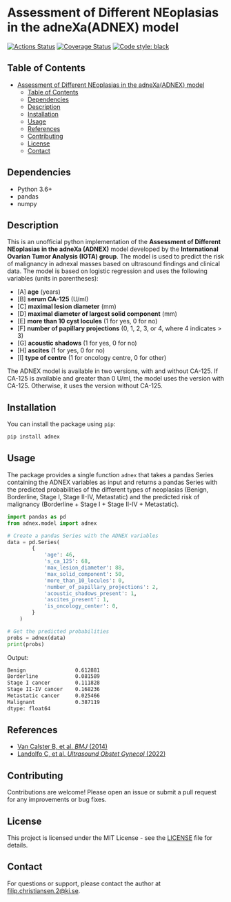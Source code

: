 # Assessment of Different NEoplasias in the adneXa(ADNEX) model

<a href="https://github.com/psf/black/actions"><img alt="Actions Status" src="https://github.com/psf/black/workflows/Test/badge.svg"></a>
<a href="https://coveralls.io/github/psf/black?branch=main"><img alt="Coverage Status" src="https://s3.amazonaws.com/assets.coveralls.io/badges/coveralls_100.svg"></a>
<a href="https://github.com/psf/black"><img alt="Code style: black" src="https://img.shields.io/badge/code%20style-black-000000.svg"></a>

## Table of Contents

- [Assessment of Different NEoplasias in the adneXa(ADNEX) model](#assessment-of-different-neoplasias-in-the-adnexaadnex-model)
  - [Table of Contents](#table-of-contents)
  - [Dependencies](#dependencies)
  - [Description](#description)
  - [Installation](#installation)
  - [Usage](#usage)
  - [References](#references)
  - [Contributing](#contributing)
  - [License](#license)
  - [Contact](#contact)

## Dependencies

- Python 3.6+
- pandas
- numpy

## Description

This is an unofficial python implementation of the **Assessment of Different NEoplasias in the adneXa (ADNEX)** model developed by the **International Ovarian Tumor Analysis (IOTA) group**. The model is used to predict the risk of malignancy in adnexal masses based on ultrasound findings and clinical data. The model is based on logistic regression and uses the following variables (units in parentheses):

- [A] **age** (years)
- [B] **serum CA-125** (U/ml)
- [C] **maximal lesion diameter** (mm)
- [D] **maximal diameter of largest solid component** (mm)
- [E] **more than 10 cyst locules** (1 for yes, 0 for no)
- [F] **number of papillary projections** (0, 1, 2, 3, or 4, where 4 indicates > 3)
- [G] **acoustic shadows** (1 for yes, 0 for no)
- [H] **ascites** (1 for yes, 0 for no)
- [I] **type of centre** (1 for oncology centre, 0 for other)

The ADNEX model is available in two versions, with and without CA-125. If CA-125 is available and greater than 0 U/ml, the model uses the version with CA-125. Otherwise, it uses the version without CA-125.

## Installation

You can install the package using `pip`:

```bash
pip install adnex
```

## Usage

The package provides a single function `adnex` that takes a pandas Series containing the ADNEX variables as input and returns a pandas Series with the predicted probabilities of the different types of neoplasias (Benign, Borderline, Stage I, Stage II-IV, Metastatic) and the predicted risk of malignancy (Borderline + Stage I + Stage II-IV + Metastatic).

```python
import pandas as pd
from adnex.model import adnex

# Create a pandas Series with the ADNEX variables
data = pd.Series(
        {
            'age': 46,
            's_ca_125': 68,
            'max_lesion_diameter': 88,
            'max_solid_component': 50,
            'more_than_10_locules': 0,
            'number_of_papillary_projections': 2,
            'acoustic_shadows_present': 1,
            'ascites_present': 1,
            'is_oncology_center': 0,
        }
    )

# Get the predicted probabilities
probs = adnex(data)
print(probs)
```

Output:

``` bash
Benign                0.612881
Borderline            0.081589
Stage I cancer        0.111828
Stage II-IV cancer    0.168236
Metastatic cancer     0.025466
Malignant             0.387119
dtype: float64
```

## References

- [Van Calster B, et al. *BMJ* (2014)](https://doi.org/10.1136/bmj.g5920)
- [Landolfo C, et al. *Ultrasound Obstet Gynecol* (2022)](https://doi.org/10.1002/uog.26080)

## Contributing

Contributions are welcome! Please open an issue or submit a pull request for any improvements or bug fixes.

## License

This project is licensed under the MIT License - see the [LICENSE](LICENSE) file for details.

## Contact

For questions or support, please contact the author at [filip.christiansen.2@ki.se](mailto:filip.christiansen.2@ki.se).
